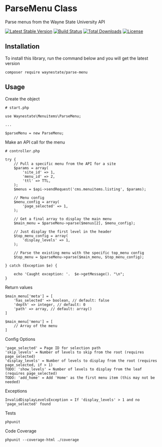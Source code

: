 ParseMenu Class
============

Parse menus from the Wayne State University API

[![Latest Stable Version](https://poser.pugx.org/waynestate/parse-menu/v/stable.svg)](https://packagist.org/packages/waynestate/parse-menu)
[![Build Status](https://travis-ci.org/waynestate/parse-menu.svg?branch=develop)](https://travis-ci.org/waynestate/parse-menu)
[![Total Downloads](https://poser.pugx.org/waynestate/parse-menu/downloads.svg)](https://packagist.org/packages/waynestate/parse-menu)
[![License](https://poser.pugx.org/waynestate/parse-menu/license.svg)](https://packagist.org/packages/waynestate/parse-menu)


Installation
------------

To install this library, run the command below and you will get the latest version

    composer require waynestate/parse-menu
    
Usage
------------

Create the object

    # start.php

    use Waynestate\Menuitems\ParseMenu;

    ...

    $parseMenu = new ParseMenu;

Make an API call for the menu

    # controller.php

    try {
        // Pull a specific menu from the API for a site
        $params = array(
            'site_id' => 1,
            'menu_id' => 2,
            'ttl' => TTL,
        );
        $menus = $api->sendRequest('cms.menuitems.listing', $params);

        // Menu config
        $menu_config = array(
            'page_selected' => 1,
        );

        // Get a final array to display the main menu
        $main_menu = $parseMenu->parse($menus[2], $menu_config);

        // Just display the first level in the header
        $top_menu_config = array(
            'display_levels' => 1,
        );

        // Parse the existing menu with the specific top_menu config
        $top_menu = $parseMenu->parse($main_menu, $top_menu_config);

    } catch (Exception $e) {

        echo 'Caught exception: '.  $e->getMessage(). "\n";
    }
    
Return values

    $main_menu['meta'] = [
        'has_selected' => boolean, // default: false
        'depth' => integer, // default: 0
        'path' => array, // default: array()
    ]
    
    $main_menu['menu'] = [
        // Array of the menu
    ]
    
Config Options

    'page_selected' = Page ID for selection path
    'skip_levels' = Number of levels to skip from the root (requires page_selected)
    'display_levels' = Number of levels to display from the root (requires page_selected, if > 1)
    TODO: 'show_levels' = Number of levels to display from the leaf (requires page_selected)
    TODO: 'add_home' = Add 'Home' as the first menu item (this may not be needed)

Exceptions

    InvalidDisplayLevelsException = If 'display_levels' > 1 and no 'page_selected' found

Tests

    phpunit

Code Coverage

    phpunit --coverage-html ./coverage
